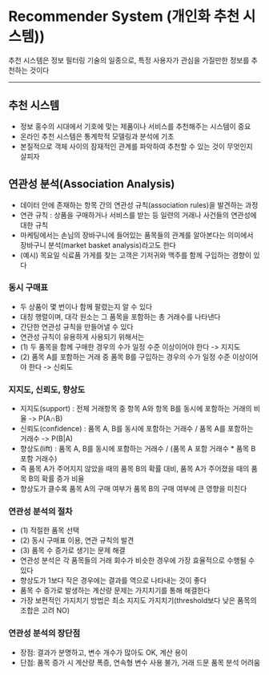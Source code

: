 # Recommender System (개인화 추천 시스템))
추천 시스템은 정보 필터링 기술의 일종으로, 특정 사용자가 관심을 가질만한 정보를 추천하는 것이다
***
## 추천 시스템
- 정보 홍수의 시대에서 기호에 맞는 제품이나 서비스를 추천해주는 시스템이 중요
- 온라인 추천 시스템은 통계학적 모델링과 분석에 기초
- 본질적으로 객체 사이의 잠재적인 관계를 파악하여 추천할 수 있는 것이 무엇인지 살피자

## 연관성 분석(Association Analysis)
- 데이터 안에 존재하는 항목 간의 연관성 규칙(association rules)을 발견하는 과정
- 연관 규칙 : 상품을 구매하거나 서비스를 받는 등 일련의 거래나 사건들의 연관성에 대한 규칙
- 마케팅에서는 손님의 장바구니에 들어있는 품목들의 관계를 알아본다는 의미에서 장바구니 분석(market basket analysis)라고도 한다
- (예시) 목요일 식료품 가게를 찾는 고객은 기저귀와 맥주를 함께 구입하는 경향이 있다

### 동시 구매표
- 두 상품이 몇 번이나 함께 팔렸는지 알 수 있다
- 대칭 행렬이며, 대각 원소는 그 품목을 포함하는 총 거래수를 나타낸다
- 간단한 연관성 규칙을 만들어낼 수 있다
- 연관성 규칙이 유용하게 사용되기 위해서는
- (1) 두 품목을 함께 구매한 경우의 수가 일정 수준 이상이어야 한다 -> 지지도
- (2) 품목 A를 포함하는 거래 중 품목 B를 구입하는 경우의 수가 일정 수준 이상이어야 한다 -> 신뢰도

### 지지도, 신뢰도, 향상도
- 지지도(support) : 전체 거래항목 중 항목 A와 항목 B를 동시에 포함하는 거래의 비율 -> P(A∩B)
- 신뢰도(confidence) : 품목 A, B를 동시에 포함하는 거래수 / 품목 A를 포함하는 거래수 -> P(B|A)
- 향상도(lift) : 품목 A, B를 동시에 포함하는 거래수 / (품목 A 포함 거래수 * 품목 B 포함 거래수)
- 즉 품목 A가 주어지지 않았을 때의 품목 B의 확률 대비, 품목 A가 주어졌을 때의 품목 B의 확률 증가 비율
- 향상도가 클수록 품목 A의 구매 여부가 품목 B의 구매 여부에 큰 영향을 미친다

### 연관성 분석의 절차
- (1) 적절한 품목 선택
- (2) 동시 구매표 이용, 연관 규칙의 발견
- (3) 품목 수 증가로 생기는 문제 해결
- 연관성 분석은 각 품목들의 거래 회수가 비슷한 경우에 가장 효율적으로 수행될 수 있다
- 향상도가 1보다 작은 경우에는 결과를 역으로 나타내는 것이 좋다
- 품목 수 증가로 발생하는 계산량 문제는 가지치기를 통해 해결한다
- 가장 보편적인 가지치기 방법은 최소 지지도 가지치기(threshold보다 낮은 품목의 조합은 고려 NO)

### 연관성 분석의 장단점
- 장점: 결과가 분명하고, 변수 개수가 많아도 OK, 계산 용이
- 단점: 품목 증가 시 계산량 폭증, 연속형 변수 사용 불가, 거래 드문 품목 분석 어려움
